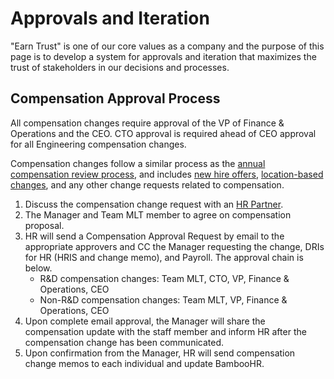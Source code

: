 # Approvals and Iteration

"Earn Trust" is one of our core values as a company and the purpose of this page is to develop a system for approvals and iteration that maximizes the trust of stakeholders in our decisions and processes.

## Compensation Approval Process

All compensation changes require approval of the VP of Finance & Operations and the CEO. CTO approval is required ahead of CEO approval for all Engineering compensation changes.

Compensation changes follow a similar process as the [annual compensation review process](https://handbook.mattermost.com/operations/workplace/people/performance-reviews-50/formal-review-process#compensation-review-and-change-memos), and includes [new hire offers](https://handbook.mattermost.com/contributors/join-us/staff-recruiting#offer-approval-process), [location-based changes](https://handbook.mattermost.com/operations/workplace/people/working-at-mattermost/onboarding/manager-onboarding-1#people-manager-approvals), and any other change requests related to compensation.

1. Discuss the compensation change request with an [HR Partner](https://handbook.mattermost.com/operations/workplace/people#team).
2. The Manager and Team MLT member to agree on compensation proposal.
3. HR will send a Compensation Approval Request by email to the appropriate approvers and CC the Manager requesting the change, DRIs for HR \(HRIS and change memo\), and Payroll. The approval chain is below.
   * R&D compensation changes: Team MLT, CTO, VP, Finance & Operations, CEO
   * Non-R&D compensation changes: Team MLT, VP, Finance & Operations, CEO
4. Upon complete email approval, the Manager will share the compensation update with the staff member and inform HR after the compensation change has been communicated.
5. Upon confirmation from the Manager, HR will send compensation change memos to each individual and update BambooHR.

